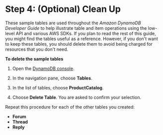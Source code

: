 # Step 4: \(Optional\) Clean Up<a name="SampleData.DeleteTables"></a>

These sample tables are used throughout the *Amazon DynamoDB Developer Guide* to help illustrate table and item operations using the low\-level API and various AWS SDKs\. If you plan to read the rest of this guide, you might find the tables useful as a reference\. However, if you don't want to keep these tables, you should delete them to avoid being charged for resources that you don't need\.

**To delete the sample tables**

1. Open the [DynamoDB console](https://console.aws.amazon.com/dynamodb/)\.

1. In the navigation pane, choose **Tables**\.

1. In the list of tables, choose **ProductCatalog**\.

1. Choose **Delete Table**\. You are asked to confirm your selection\.

Repeat this procedure for each of the other tables you created:
+ **Forum**
+ **Thread**
+ **Reply**

